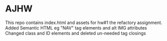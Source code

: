 # AJHW
This repo contains index.html and assets for hw#1 the refactory assignment. 
Added Semantic HTML eg "NAV" tag elements and alt IMG attributes
Changed class and ID elements and deleted un-needed tag closings
